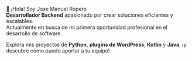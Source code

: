 👋 ¡Hola! Soy Jose Manuel Ropero  
**Desarrollador Backend** apasionado por crear soluciones eficientes y escalables.  
Actualmente en busca de mi primera oportunidad profesional en el desarrollo de software.  

Explora mis proyectos de **Python**, **plugins de WordPress**, **Kotlin** y **Java**, ¡y descubre cómo puedo aportar a tu equipo!

<!--
**JoseRopero/JoseRopero** is a ✨ _special_ ✨ repository because its `README.md` (this file) appears on your GitHub profile.

Here are some ideas to get you started:

- 🔭 I’m currently working on ...
- 🌱 I’m currently learning ...
- 👯 I’m looking to collaborate on ...
- 🤔 I’m looking for help with ...
- 💬 Ask me about ...
- 📫 How to reach me: ...
- 😄 Pronouns: ...
- ⚡ Fun fact: ...
-->
